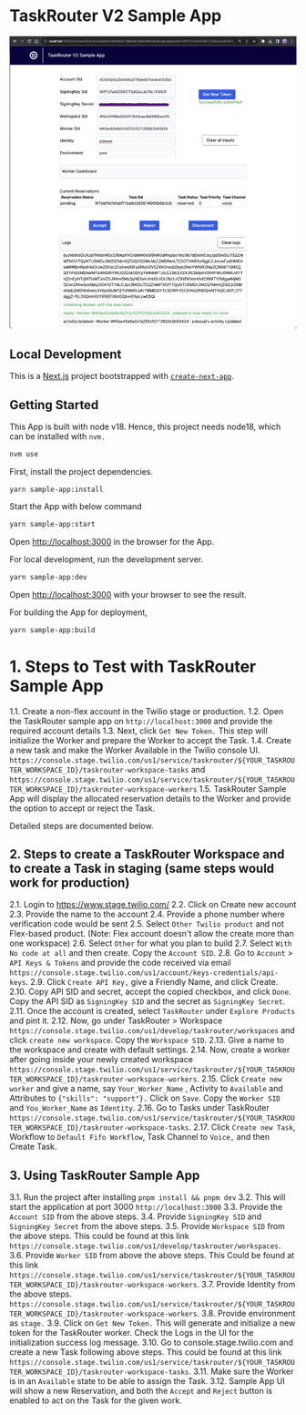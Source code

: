 # TaskRouter V2 Sample App


![Sample TaskRouter V2 App](sample-app.png?raw=true "Sample TaskRouter V2 App")


## Local Development

This is a [Next.js](https://nextjs.org/) project bootstrapped with [`create-next-app`](https://github.com/vercel/next.js/tree/canary/packages/create-next-app).

## Getting Started

This App is built with node v18. Hence, this project needs node18, which can be installed with `nvm.`

```bash
nvm use
```

First, install the project dependencies.
```
yarn sample-app:install
```

Start the App with below command
```bash
yarn sample-app:start
```
Open [http://localhost:3000](http://localhost:3000) in the browser for the App.


For local development, run the development server.

```bash
yarn sample-app:dev
```
Open [http://localhost:3000](http://localhost:3000) with your browser to see the result.

For building the App for deployment,
```bash
yarn sample-app:build
```


# 1. Steps to Test with TaskRouter Sample App
1.1. Create a non-flex account in the Twilio stage or production.
1.2. Open the TaskRouter sample app on `http://localhost:3000` and provide the required account details
1.3. Next, click `Get New Token.` This step will initialize the Worker and prepare the Worker to accept the Task.
1.4. Create a new task and make the Worker Available in the Twilio console UI. `https://console.stage.twilio.com/us1/service/taskrouter/${YOUR_TASKROUTER_WORKSPACE_ID}/taskrouter-workspace-tasks` and `https://console.stage.twilio.com/us1/service/taskrouter/${YOUR_TASKROUTER_WORKSPACE_ID}/taskrouter-workspace-workers`
1.5. TaskRouter Sample App will display the allocated reservation details to the Worker and provide the option to accept or reject the Task.

Detailed steps are documented below.

## 2. Steps to create a TaskRouter Workspace and to create a Task in staging (same steps would work for production)

2.1. Login to https://www.stage.twilio.com/
2.2. Click on Create new account
2.3. Provide the name to the account
2.4. Provide a phone number where verification code would be sent
2.5. Select `Other Twilio product` and not Flex-based product. (Note: Flex account doesn't allow the create more than one workspace)
2.6. Select `Other` for what you plan to build
2.7. Select `With No code at all` and then create. Copy the `Account SID`.
2.8. Go to `Account` > `API Keys & Tokens` and provide the code received via email `https://console.stage.twilio.com/us1/account/keys-credentials/api-keys`.
2.9. Click `Create API Key,` give a Friendly Name, and click Create.
2.10. Copy API SID and secret, accept the copied checkbox, and click `Done`. Copy the API SID as `SigningKey SID` and the secret as `SigningKey Secret`.
2.11. Once the account is created, select `TaskRouter` under `Explore Products` and pint it.
2.12. Now, go under TaskRouter > Workspace `https://console.stage.twilio.com/us1/develop/taskrouter/workspaces` and click `create new workspace`. Copy the `Workspace SID`.
2.13. Give a name to the workspace and create with default settings.
2.14. Now, create a worker after going inside your newly created workspace `https://console.stage.twilio.com/us1/service/taskrouter/${YOUR_TASKROUTER_WORKSPACE_ID}/taskrouter-workspace-workers`.
2.15. Click `Create new worker` and give a name, say `Your_Worker_Name` , Activity to `Available` and Attributes to `{"skills": "support"}.` Click on `Save`. Copy the `Worker SID` and `You_Worker_Name` as `Identity`.
2.16. Go to Tasks under TaskRouter `https://console.stage.twilio.com/us1/service/taskrouter/${YOUR_TASKROUTER_WORKSPACE_ID}/taskrouter-workspace-tasks`.
2.17. Click `Create new Task`, Workflow to `Default Fifo Workflow`, Task Channel to `Voice,` and then Create Task.

## 3. Using TaskRouter Sample App

3.1. Run the project after installing
   `pnpm install && pnpm dev`
3.2. This will start the application at port 3000 `http://localhost:3000`
3.3. Provide the `Account SID` from the above steps.
3.4. Provide `SigningKey SID` and `SigningKey Secret` from the above steps.
3.5. Provide `Workspace SID` from the above steps. This could be found at this link `https://console.stage.twilio.com/us1/develop/taskrouter/workspaces`.
3.6. Provide `Worker SID` from above the above steps. This Could be found at this link `https://console.stage.twilio.com/us1/service/taskrouter/${YOUR_TASKROUTER_WORKSPACE_ID}/taskrouter-workspace-workers`.
3.7. Provide Identity from the above steps. `https://console.stage.twilio.com/us1/service/taskrouter/${YOUR_TASKROUTER_WORKSPACE_ID}/taskrouter-workspace-workers`.
3.8. Provide environment as `stage.`
3.9. Click on `Get New Token.` This will generate and initialize a new token for the TaskRouter worker.
   Check the Logs in the UI for the initialization success log message.
3.10. Go to console.stage.twilio.com and create a new Task following above steps. This could be found at this link `https://console.stage.twilio.com/us1/service/taskrouter/${YOUR_TASKROUTER_WORKSPACE_ID}/taskrouter-workspace-tasks`.
3.11. Make sure the Worker is in an `Available` state to be able to assign the Task.
3.12. Sample App UI will show a new Reservation, and both the `Accept` and `Reject` button is enabled to act on the Task for the given work.
